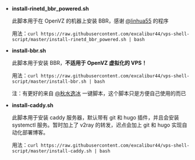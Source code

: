 - **install-rinetd_bbr_powered.sh**

  此脚本用于在 OpenVZ 的机器上安装 BBR，感谢 [@linhua55](https://github.com/linhua55/lkl_study) 的程序
  
  用法：`curl https://raw.githubusercontent.com/excalibur44/vps-shell-script/master/install-rinetd_bbr_powered.sh | bash`

- **install-bbr.sh**

  此脚本用于安装 BBR，**不适用于 OpenVZ 虚拟化的 VPS！**
  
  用法：`curl https://raw.githubusercontent.com/excalibur44/vps-shell-script/master/install-bbr.sh | bash`
  
  注：有更好的来自 [@秋水逸冰](https://github.com/teddysun/across/blob/master/bbr.sh) 一键脚本，这个脚本只是方便自己使用的而已

- **install-caddy.sh**

  此脚本用于安装 caddy 服务器，默认带有 git 和 hugo 插件，并且会安装 systemctl 服务。暂时加上了 v2ray 的转发，迟点会加上 git 和 hugo 实现自动化部署博客。
  
  用法：`curl https://raw.githubusercontent.com/excalibur44/vps-shell-script/master/install-caddy.sh | bash`

